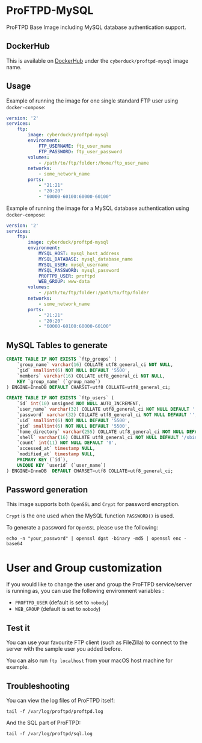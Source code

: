 # ProFTPD-MySQL

ProFTPD Base Image including MySQL database authentication support.

## DockerHub

This is available on [DockerHub](https://hub.docker.com/r/cyberduck/proftpd-mysql) under the `cyberduck/proftpd-mysql` image name.

## Usage

Example of running the image for one single standard FTP user using `docker-compose`:

```yaml
version: '2'
services:
    ftp:
        image: cyberduck/proftpd-mysql
        environment:
            FTP_USERNAME: ftp_user_name
            FTP_PASSWORD: ftp_user_password
        volumes:
            - /path/to/ftp/folder:/home/ftp_user_name
        networks:
            - some_network_name
        ports:
            - "21:21"
            - "20:20"
            - "60000-60100:60000-60100"
```

Example of running the image for a MySQL database authentication using `docker-compose`:

```yaml
version: '2'
services:
    ftp:
        image: cyberduck/proftpd-mysql
        environment:
            MYSQL_HOST: mysql_host_address
            MYSQL_DATABASE: mysql_database_name
            MYSQL_USER: mysql_username
            MYSQL_PASSWORD: mysql_password
            PROFTPD_USER: proftpd
            WEB_GROUP: www-data
        volumes:
            - /path/to/ftp/folder:/path/to/ftp/folder
        networks:
            - some_network_name
        ports:
            - "21:21"
            - "20:20"
            - "60000-60100:60000-60100"
```

## MySQL Tables to generate

```sql
CREATE TABLE IF NOT EXISTS `ftp_groups` (
    `group_name` varchar(16) COLLATE utf8_general_ci NOT NULL,
    `gid` smallint(6) NOT NULL DEFAULT '5500',
    `members` varchar(16) COLLATE utf8_general_ci NOT NULL,
    KEY `group_name` (`group_name`)
) ENGINE=InnoDB DEFAULT CHARSET=utf8 COLLATE=utf8_general_ci;
```

```sql
CREATE TABLE IF NOT EXISTS `ftp_users` (
    `id` int(10) unsigned NOT NULL AUTO_INCREMENT,
    `user_name` varchar(32) COLLATE utf8_general_ci NOT NULL DEFAULT '',
    `password` varchar(32) COLLATE utf8_general_ci NOT NULL DEFAULT '',
    `uid` smallint(6) NOT NULL DEFAULT '5500',
    `gid` smallint(6) NOT NULL DEFAULT '5500',
    `home_directory` varchar(255) COLLATE utf8_general_ci NOT NULL DEFAULT '',
    `shell` varchar(16) COLLATE utf8_general_ci NOT NULL DEFAULT '/sbin/nologin',
    `count` int(11) NOT NULL DEFAULT '0',
    `accessed_at` timestamp NULL,
    `modified_at` timestamp NULL,
    PRIMARY KEY (`id`),
    UNIQUE KEY `userid` (`user_name`)
) ENGINE=InnoDB  DEFAULT CHARSET=utf8 COLLATE=utf8_general_ci;
```

## Password generation

This image supports both `OpenSSL` and `Crypt` for password encryption.

`Crypt` is the one used when the MySQL function `PASSWORD()` is used.

To generate a password for `OpenSSL` please use the following:

`echo -n "your_password" | openssl dgst -binary -md5 | openssl enc -base64`

# User and Group customization

If you would like to change the user and group the ProFTPD service/server is running as,
you can use the following environment variables :

* `PROFTPD_USER` (default is set to `nobody`)
* `WEB_GROUP` (default is set to `nobody`)

## Test it

You can use your favourite FTP client (such as FileZilla) to connect to the server with the sample user you added before.

You can also run `ftp localhost` from your macOS host machine for example.

## Troubleshooting

You can view the log files of ProFTPD itself:

`tail -f /var/log/proftpd/proftpd.log`

And the SQL part of ProFTPD:

`tail -f /var/log/proftpd/sql.log`
